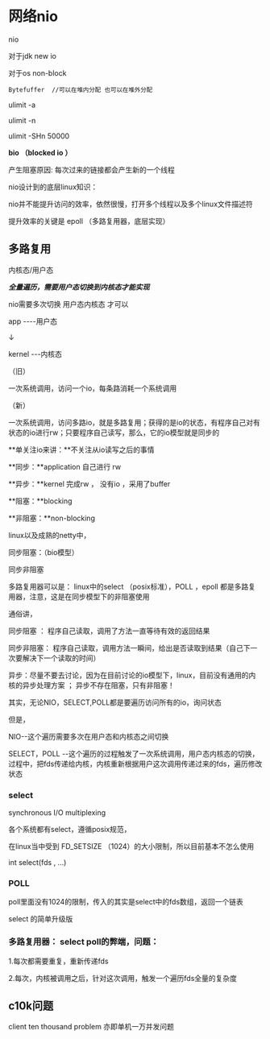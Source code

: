 # 网络nio

nio

对于jdk  new io 

对于os non-block

```
Bytefuffer  //可以在堆内分配 也可以在堆外分配
```

ulimit -a

ulimit -n

ulimit -SHn 50000

**bio （blocked io ）** 

产生阻塞原因: 每次过来的链接都会产生新的一个线程

nio设计到的底层linux知识：

nio并不能提升访问的效率，依然很慢，打开多个线程以及多个linux文件描述符



提升效率的关键是 epoll （多路复用器，底层实现）

## 多路复用

内核态/用户态

***全量遍历，需要用户态切换到内核态才能实现***

nio需要多次切换 用户态内核态 才可以

app  ----用户态

  ↓

kernel ---内核态

（旧）

一次系统调用，访问一个io，每条路消耗一个系统调用

（新）

一次系统调用，访问多路io，就是多路复用；获得的是io的状态，有程序自己对有状态的io进行rw；只要程序自己读写，那么，它的io模型就是同步的

**单关注io来讲：**不关注从io读写之后的事情

**同步：**application 自己进行 rw

**异步：**kernel 完成rw ， 没有io ，采用了buffer

**阻塞：**blocking

**非阻塞：**non-blocking

linux以及成熟的netty中，

同步阻塞：（bio模型）

同步非阻塞 

多路复用器可以是： linux中的select （posix标准），POLL ，epoll 都是多路复用器，注意，这是在同步模型下的非阻塞使用

通俗讲，

同步阻塞 ： 程序自己读取，调用了方法一直等待有效的返回结果

同步非阻塞： 程序自己读取，调用方法一瞬间，给出是否读取到结果（自己下一次要解决下一个读取的时间）

异步：尽量不要去讨论，因为在目前讨论的io模型下，linux，目前没有通用的内核的异步处理方案 ； 异步不存在阻塞，只有非阻塞！

其实，无论NIO，SELECT,POLL都是要遍历访问所有的io，询问状态

但是，

NIO--这个遍历需要多次在用户态和内核态之间切换

SELECT，POLL --这个遍历的过程触发了一次系统调用，用户态内核态的切换，过程中，把fds传递给内核，内核重新根据用户这次调用传递过来的fds，遍历修改状态

### select

synchronous I/O multiplexing 

各个系统都有select，遵循posix规范，

在linux当中受到 FD_SETSIZE （1024）的大小限制，所以目前基本不怎么使用

int select(fds , ...) 

### POLL

poll里面没有1024的限制，传入的其实是select中的fds数组，返回一个链表

select 的简单升级版

### 多路复用器： select poll的弊端，问题：

1.每次都需要重复，重新传递fds

2.每次，内核被调用之后，针对这次调用，触发一个遍历fds全量的复杂度

## c10k问题

client ten thousand problem 亦即单机一万并发问题